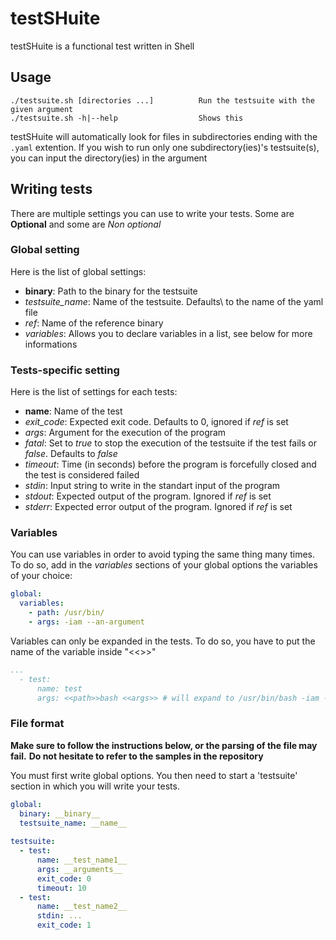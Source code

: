 # testSHuite

testSHuite is a functional test written in Shell

## Usage

```
./testsuite.sh [directories ...]          Run the testsuite with the given argument
./testsuite.sh -h|--help                  Shows this
```

testSHuite will automatically look for files in subdirectories ending with the `.yaml` extention.
If you wish to run only one subdirectory(ies)'s testsuite(s), you can input the directory(ies) in the argument

## Writing tests

There are multiple settings you can use to write your tests. Some are **Optional** and some are *Non optional*

### Global setting

Here is the list of global settings:
 - **binary**: Path to the binary for the testsuite
 - *testsuite_name*: Name of the testsuite. Defaults\ to the name of the yaml file
 - *ref*: Name of the reference binary
 - *variables*: Allows you to declare variables in a list, see below for more informations

### Tests-specific setting

Here is the list of settings for each tests:
 - **name**: Name of the test
 - *exit_code*: Expected exit code. Defaults to 0, ignored if *ref* is set
 - *args*: Argument for the execution of the program
 - *fatal*: Set to *true* to stop the execution of the testsuite if the test fails or *false*. Defaults to *false*
 - *timeout*: Time (in seconds) before the program is forcefully closed and the test is considered failed
 - *stdin*: Input string to write in the standart input of the program
 - *stdout*: Expected output of the program. Ignored if *ref* is set
 - *stderr*: Expected error output of the program. Ignored if *ref* is set

### Variables

You can use variables in order to avoid typing the same thing many times.
To do so, add in the *variables* sections of your global options the variables of your choice:
```yaml
global:
  variables:
    - path: /usr/bin/
    - args: -iam --an-argument
```

Variables can only be expanded in the tests. To do so, you have to put the name of the variable inside "<<>>"
```yaml
...
  - test:
      name: test
      args: <<path>>bash <<args>> # will expand to /usr/bin/bash -iam --an-argument
```


### File format

**Make sure to follow the instructions below, or the parsing of the file may fail.**
**Do not hesitate to refer to the samples in the repository**

You must first write global options.
You then need to start a 'testsuite' section in which you will write your tests.
```yaml
global:
  binary: __binary__
  testsuite_name: __name__
 
testsuite:
  - test:
      name: __test_name1__
      args: __arguments__
      exit_code: 0
      timeout: 10
  - test:
      name: __test_name2__
      stdin: ...
      exit_code: 1
```

